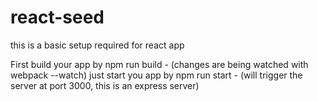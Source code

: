 # react-seed
this is a basic setup required for react app

First build your app by npm run build - (changes are being watched with webpack --watch)
just start you app by npm run start - (will trigger the server at port 3000, this is an express server)
